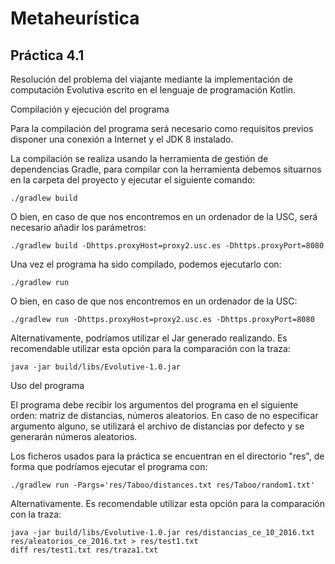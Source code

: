 # Metaheurística

## Práctica 4.1

Resolución del problema del viajante mediante la implementación de computación Evolutiva escrito en el lenguaje de programación Kotlin.

Compilación y ejecución del programa

Para la compilación del programa será necesario como requisitos previos disponer una conexión a Internet y el JDK 8 instalado.

La compilación se realiza usando la herramienta de gestión de dependencias Gradle, para compilar con la herramienta debemos situarnos en la carpeta del proyecto y ejecutar el siguiente comando:
```
./gradlew build
```
O bien, en caso de que nos encontremos en un ordenador de la USC, será necesario añadir los parámetros:
```
./gradlew build -Dhttps.proxyHost=proxy2.usc.es -Dhttps.proxyPort=8080
```
Una vez el programa ha sido compilado, podemos ejecutarlo con:
```
./gradlew run
```
O bien, en caso de que nos encontremos en un ordenador de la USC:
```
./gradlew run -Dhttps.proxyHost=proxy2.usc.es -Dhttps.proxyPort=8080
```
Alternativamente, podríamos utilizar el Jar generado realizando. Es recomendable utilizar esta opción para la comparación con la traza:
```
java -jar build/libs/Evolutive-1.0.jar
```
Uso del programa

El programa debe recibir los argumentos del programa en el siguiente orden: matriz de distancias, números aleatorios. En caso de no especificar argumento alguno, se utilizará el archivo de distancias por defecto y se generarán números aleatorios.

Los ficheros usados para la práctica se encuentran en el directorio "res", de forma que podríamos ejecutar el programa con:
```
./gradlew run -Pargs='res/Taboo/distances.txt res/Taboo/random1.txt'
```
Alternativamente. Es recomendable utilizar esta opción para la comparación con la traza:
```
java -jar build/libs/Evolutive-1.0.jar res/distancias_ce_10_2016.txt res/aleatorios_ce_2016.txt > res/test1.txt
diff res/test1.txt res/traza1.txt
```
